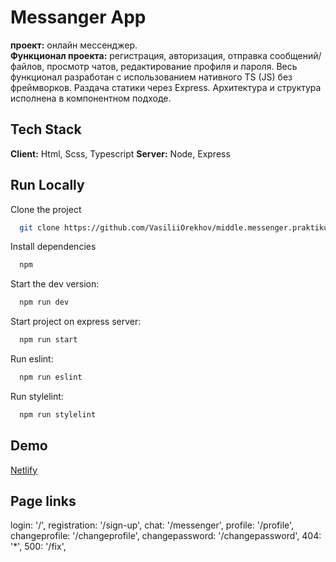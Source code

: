 # Messanger App

**проект:** онлайн мессенджер.  
**Функционал проекта:** регистрация, авторизация, отправка сообщений/файлов, просмотр чатов, редактирование профиля и пароля. Весь функционал разработан с использованием нативного TS (JS) без фреймворков. Раздача статики через Express. Архитектура и структура исполнена в компонентном подходе.

## Tech Stack

**Client:** Html, Sсss, Typescript
**Server:** Node, Express

## Run Locally

Clone the project

```bash
  git clone https://github.com/VasiliiOrekhov/middle.messenger.praktikum.yandex
```

Install dependencies

```bash
  npm
```

Start the dev version:

```bash
  npm run dev
```

Start project on express server:

```bash
  npm run start
```

Run eslint:

```bash
  npm run eslint
```

Run stylelint:

```bash
  npm run stylelint
```

## Demo

[Netlify](https://gorgeous-llama-524e16.netlify.app)

## Page links

login: '/',
registration: '/sign-up',
chat: '/messenger',
profile: '/profile',
changeprofile: '/changeprofile',
changepassword: '/changepassword',
404: '\*',
500: '/fix',
